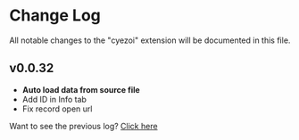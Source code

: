 # Change Log

All notable changes to the "cyezoi" extension will be documented in this file.

## v0.0.32

- **Auto load data from source file**
- Add ID in Info tab
- Fix record open url

Want to see the previous log? [Click here](https://github.com/CYEZOI/cyezoi-helper/commits/main/CHANGELOG.md)
